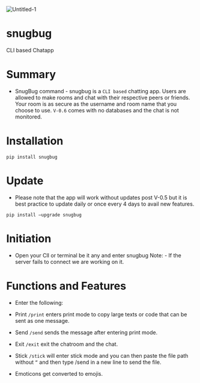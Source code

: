 ![Untitled-1](https://github.com/itsakshaydilip/snugbug/assets/142210554/cc54c06a-faaf-45dc-9ceb-8bb019ad6077)
# snugbug
CLI based Chatapp

# Summary

- SnugBug command - snugbug is a `CLI based` chatting app. Users are allowed to make rooms and chat with their respective peers or friends. Your room is as secure as the username and room name that you choose to use. `V-0.6` comes with no databases and the chat is not monitored.

# Installation

```
pip install snugbug

```

# Update

- Please note that the app will work without updates post V-0.5 but it is best practice to update daily or once every 4 days to avail new features.

```
pip install –upgrade snugbug
```

# Initiation

- Open your ClI or terminal be it any and enter snugbug Note: - If the server fails to connect we are working on it.

# Functions and Features

- Enter the following:

- Print `/print` enters print mode to copy large texts or code that can be sent as one message.
- Send `/send` sends the message after entering print mode.
- Exit `/exit` exit the chatroom and the chat.
- Stick `/stick` will enter stick mode and you can then paste the file path without ` “ ` and then type /send in a new line to send the file.
- Emoticons get converted to emojis.
